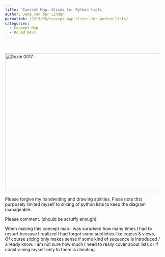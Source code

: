 ```yaml
---
title: 'Concept Map: Slices for Python lists'
author: Jens von der Linden
permalink: /2013/03/concept-map-slices-for-python-lists/
categories:
  - Concept Map
  - Round 04/1
---
```

&nbsp;

[<img class="alignnone  wp-image-1878" alt="Doxie 0017" src="http://teaching.software-carpentry.org/wp-content/uploads/2013/03/Doxie-0017.png" width="600" height="452" />][1]

Please forgive my handwriting and drawing abilities. Pleas note that purposely limited myself to slicing of python lists to keep the diagram manageable.

Please comment. (should be scruffy enough)

When making this concept map I was surprised how many times I had to restart because I realized I had forgot some subtleties like copies & views. Of course slicing only makes sense if some kind of sequence is introduced / already know. I am not sure how much I need to really cover about lists or if constraining myself only to them is cheating.

 [1]: http://teaching.software-carpentry.org/wp-content/uploads/2013/03/Doxie-0017.png
